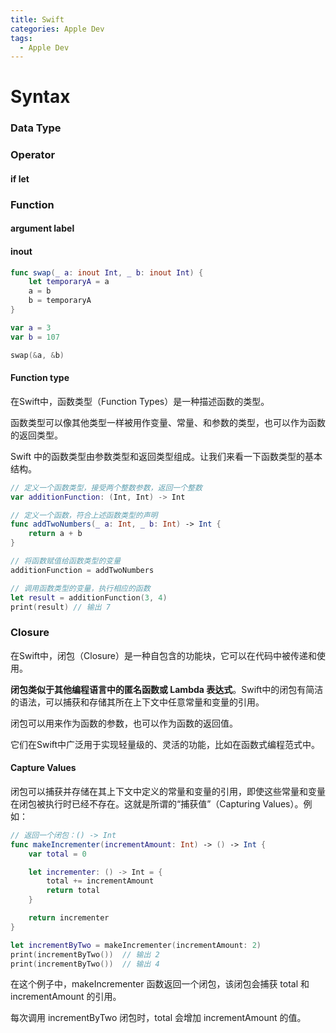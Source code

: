 ```yaml
---
title: Swift
categories: Apple Dev
tags:
  - Apple Dev
---
```


# Syntax

### Data Type

### Operator

#### if let


### Function

#### argument label

#### inout
```swift
func swap(_ a: inout Int, _ b: inout Int) {
    let temporaryA = a
    a = b
    b = temporaryA
}

var a = 3
var b = 107

swap(&a, &b)
```

#### Function type
在Swift中，函数类型（Function Types）是一种描述函数的类型。

函数类型可以像其他类型一样被用作变量、常量、和参数的类型，也可以作为函数的返回类型。

Swift 中的函数类型由参数类型和返回类型组成。让我们来看一下函数类型的基本结构。

```swift
// 定义一个函数类型，接受两个整数参数，返回一个整数
var additionFunction: (Int, Int) -> Int

// 定义一个函数，符合上述函数类型的声明
func addTwoNumbers(_ a: Int, _ b: Int) -> Int {
    return a + b
}

// 将函数赋值给函数类型的变量
additionFunction = addTwoNumbers

// 调用函数类型的变量，执行相应的函数
let result = additionFunction(3, 4)
print(result) // 输出 7

```

### Closure

在Swift中，闭包（Closure）是一种自包含的功能块，它可以在代码中被传递和使用。

**闭包类似于其他编程语言中的匿名函数或 Lambda 表达式**。Swift中的闭包有简洁的语法，可以捕获和存储其所在上下文中任意常量和变量的引用。

闭包可以用来作为函数的参数，也可以作为函数的返回值。

它们在Swift中广泛用于实现轻量级的、灵活的功能，比如在函数式编程范式中。

#### Capture Values
闭包可以捕获并存储在其上下文中定义的常量和变量的引用，即使这些常量和变量在闭包被执行时已经不存在。这就是所谓的“捕获值”（Capturing Values）。例如：

```swift
// 返回一个闭包：() -> Int
func makeIncrementer(incrementAmount: Int) -> () -> Int {
    var total = 0

    let incrementer: () -> Int = {
        total += incrementAmount
        return total
    }

    return incrementer
}

let incrementByTwo = makeIncrementer(incrementAmount: 2)
print(incrementByTwo())  // 输出 2
print(incrementByTwo())  // 输出 4
```
在这个例子中，makeIncrementer 函数返回一个闭包，该闭包会捕获 total 和 incrementAmount 的引用。

每次调用 incrementByTwo 闭包时，total 会增加 incrementAmount 的值。